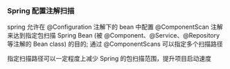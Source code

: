 ### Spring 配置注解扫描

spring 允许在 @Configuration 注解下的 bean 中配置 @ComponentScan 注解来达到指定包扫描 Spring Bean
(被 @Component、@Service、@Repository 等注解的 Bean class) 的目的;
通过 @ComponentScans 可以指定多个扫描路径

指定扫描路径可以一定程度上减少 Spring 的包扫描范围，提升项目启动速度